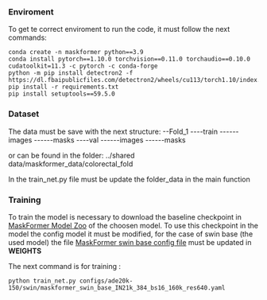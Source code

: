 ### Enviroment
To get te correct enviroment to run the code, it must follow the next commands:
```
conda create -n maskformer python==3.9
conda install pytorch==1.10.0 torchvision==0.11.0 torchaudio==0.10.0 cudatoolkit=11.3 -c pytorch -c conda-forge
python -m pip install detectron2 -f   https://dl.fbaipublicfiles.com/detectron2/wheels/cu113/torch1.10/index.html
pip install -r requirements.txt
pip install setuptools==59.5.0
```

### Dataset
The data must be save with the next structure:
--Fold_1
----train
------images
------masks
----val
------images
------masks

or can be found in the folder: ../shared data/maskformer_data/colorectal_fold

In the train_net.py file must be update the folder_data in the main function

### Training 
To train the model is necessary to download the baseline checkpoint in [MaskFormer Model Zoo](MODEL_ZOO.md) of the choosen model. To use this checkpoint in the model the config model it must be modified, for the case of swin base (the used model) the file [MaskFormer swin base config file](configs/ade20k-150/swin/maskformer_swin_base_IN21k_384_bs16_160k_res640.yaml) must be updated in **WEIGHTS**

The next command is for training :
```
python train_net.py configs/ade20k-150/swin/maskformer_swin_base_IN21k_384_bs16_160k_res640.yaml
```
